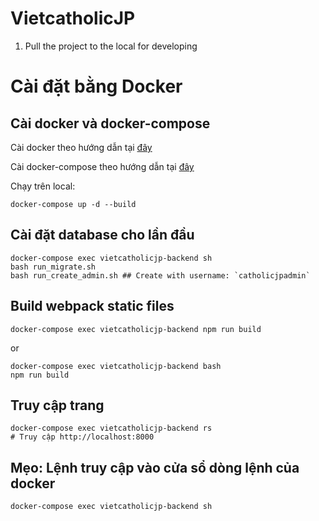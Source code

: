 # VietcatholicJP

1. Pull the project to the local for developing


# Cài đặt bằng Docker

## Cài docker và docker-compose

Cài docker theo hướng dẫn tại [đây](https://docs.docker.com/engine/install/ubuntu/)

Cài docker-compose theo hướng dẫn tại [đây](https://docs.docker.com/compose/install/)

Chạy trên local:

```
docker-compose up -d --build
```

## Cài đặt database cho lần đầu

```
docker-compose exec vietcatholicjp-backend sh
bash run_migrate.sh
bash run_create_admin.sh ## Create with username: `catholicjpadmin`
```

## Build webpack static files

```
docker-compose exec vietcatholicjp-backend npm run build
```
or
```
docker-compose exec vietcatholicjp-backend bash
npm run build
```

## Truy cập trang

```
docker-compose exec vietcatholicjp-backend rs
# Truy cập http://localhost:8000
```

## Mẹo: Lệnh truy cập vào cửa sổ dòng lệnh của docker

```
docker-compose exec vietcatholicjp-backend sh
```
